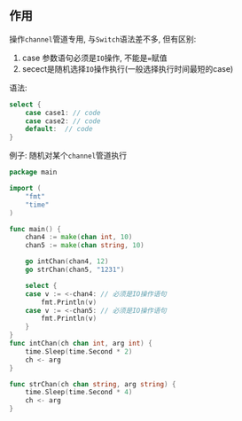 ## 作用
操作`channel`管道专用, 与`Switch`语法差不多, 但有区别:
1. case 参数语句必须是`IO`操作, 不能是`=`赋值
2. secect是随机选择`IO`操作执行(一般选择执行时间最短的case)

语法:
```go
select {
	case case1: // code 
	case case2: // code 
	default:  // code 
}
```

例子: 随机对某个`channel`管道执行
```go
package main

import (
	"fmt"
	"time"
)

func main() {
	chan4 := make(chan int, 10)
	chan5 := make(chan string, 10)

	go intChan(chan4, 12)
	go strChan(chan5, "1231")

	select {
	case v := <-chan4: // 必须是IO操作语句
		fmt.Println(v)
	case v := <-chan5: // 必须是IO操作语句
		fmt.Println(v)
	}
}
func intChan(ch chan int, arg int) {
	time.Sleep(time.Second * 2)
	ch <- arg
}

func strChan(ch chan string, arg string) {
	time.Sleep(time.Second * 4)
	ch <- arg
}
```